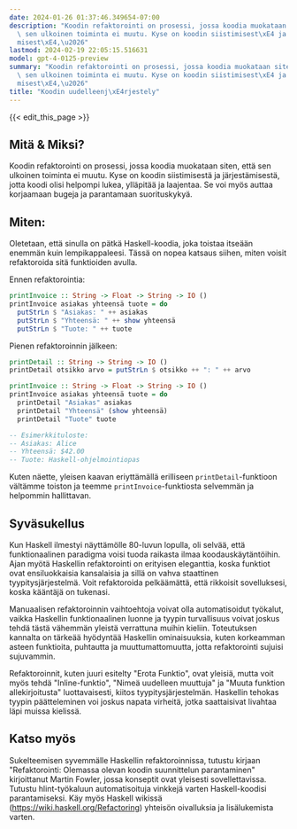 ```yaml
---
date: 2024-01-26 01:37:46.349654-07:00
description: "Koodin refaktorointi on prosessi, jossa koodia muokataan siten, ett\xE4\
  \ sen ulkoinen toiminta ei muutu. Kyse on koodin siistimisest\xE4 ja j\xE4rjest\xE4\
  misest\xE4,\u2026"
lastmod: 2024-02-19 22:05:15.516631
model: gpt-4-0125-preview
summary: "Koodin refaktorointi on prosessi, jossa koodia muokataan siten, ett\xE4\
  \ sen ulkoinen toiminta ei muutu. Kyse on koodin siistimisest\xE4 ja j\xE4rjest\xE4\
  misest\xE4,\u2026"
title: "Koodin uudelleenj\xE4rjestely"
---
```


{{< edit_this_page >}}

## Mitä & Miksi?
Koodin refaktorointi on prosessi, jossa koodia muokataan siten, että sen ulkoinen toiminta ei muutu. Kyse on koodin siistimisestä ja järjestämisestä, jotta koodi olisi helpompi lukea, ylläpitää ja laajentaa. Se voi myös auttaa korjaamaan bugeja ja parantamaan suorituskykyä.

## Miten:
Oletetaan, että sinulla on pätkä Haskell-koodia, joka toistaa itseään enemmän kuin lempikappaleesi. Tässä on nopea katsaus siihen, miten voisit refaktoroida sitä funktioiden avulla.

Ennen refaktorointia:

```haskell
printInvoice :: String -> Float -> String -> IO ()
printInvoice asiakas yhteensä tuote = do
  putStrLn $ "Asiakas: " ++ asiakas
  putStrLn $ "Yhteensä: " ++ show yhteensä
  putStrLn $ "Tuote: " ++ tuote
```

Pienen refaktoroinnin jälkeen:

```haskell
printDetail :: String -> String -> IO ()
printDetail otsikko arvo = putStrLn $ otsikko ++ ": " ++ arvo

printInvoice :: String -> Float -> String -> IO ()
printInvoice asiakas yhteensä tuote = do
  printDetail "Asiakas" asiakas
  printDetail "Yhteensä" (show yhteensä)
  printDetail "Tuote" tuote

-- Esimerkkituloste:
-- Asiakas: Alice
-- Yhteensä: $42.00
-- Tuote: Haskell-ohjelmointiopas
```

Kuten näette, yleisen kaavan eriyttämällä erilliseen `printDetail`-funktioon vältämme toiston ja teemme `printInvoice`-funktiosta selvemmän ja helpommin hallittavan.

## Syväsukellus
Kun Haskell ilmestyi näyttämölle 80-luvun lopulla, oli selvää, että funktionaalinen paradigma voisi tuoda raikasta ilmaa koodauskäytäntöihin. Ajan myötä Haskellin refaktorointi on erityisen eleganttia, koska funktiot ovat ensiluokkaisia kansalaisia ja sillä on vahva staattinen tyypitysjärjestelmä. Voit refaktoroida pelkäämättä, että rikkoisit sovelluksesi, koska kääntäjä on tukenasi.

Manuaalisen refaktoroinnin vaihtoehtoja voivat olla automatisoidut työkalut, vaikka Haskellin funktionaalinen luonne ja tyypin turvallisuus voivat joskus tehdä tästä vähemmän yleistä verrattuna muihin kieliin. Toteutuksen kannalta on tärkeää hyödyntää Haskellin ominaisuuksia, kuten korkeamman asteen funktioita, puhtautta ja muuttumattomuutta, jotta refaktorointi sujuisi sujuvammin.

Refaktoroinnit, kuten juuri esitelty "Erota Funktio", ovat yleisiä, mutta voit myös tehdä "Inline-funktio", "Nimeä uudelleen muuttuja" ja "Muuta funktion allekirjoitusta" luottavaisesti, kiitos tyypitysjärjestelmän. Haskellin tehokas tyypin päätteleminen voi joskus napata virheitä, jotka saattaisivat livahtaa läpi muissa kielissä.

## Katso myös
Sukelteemisen syvemmälle Haskellin refaktoroinnissa, tutustu kirjaan "Refaktorointi: Olemassa olevan koodin suunnittelun parantaminen" kirjoittanut Martin Fowler, jossa konseptit ovat yleisesti sovellettavissa. Tutustu hlint-työkaluun automatisoituja vinkkejä varten Haskell-koodisi parantamiseksi. Käy myös Haskell wikissä (https://wiki.haskell.org/Refactoring) yhteisön oivalluksia ja lisälukemista varten.
